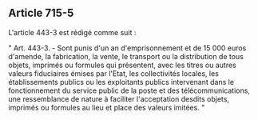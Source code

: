 Article 715-5
----
L'article 443-3 est rédigé comme suit :

" Art. 443-3. - Sont punis d'un an d'emprisonnement et de 15 000 euros d'amende,
la fabrication, la vente, le transport ou la distribution de tous objets,
imprimés ou formules qui présentent, avec les titres ou autres valeurs
fiduciaires émises par l'Etat, les collectivités locales, les établissements
publics ou les exploitants publics intervenant dans le fonctionnement du service
public de la poste et des télécommunications, une ressemblance de nature à
faciliter l'acceptation desdits objets, imprimés ou formules au lieu et place
des valeurs imitées. "
